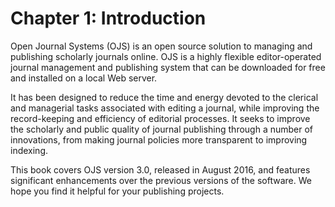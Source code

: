 # Chapter 1: Introduction

Open Journal Systems (OJS) is an open source solution to managing and publishing scholarly journals online. OJS is a highly flexible editor-operated journal management and publishing system that can be downloaded for free and installed on a local Web server. 

It has been designed to reduce the time and energy devoted to the clerical and managerial tasks associated with editing a journal, while improving the record-keeping and efficiency of editorial processes. It seeks to improve the scholarly and public quality of journal publishing through a number of innovations, from making journal policies more transparent to improving indexing.

This book covers OJS version 3.0, released in August 2016, and features significant enhancements over the previous versions of the software. We hope you find it helpful for your publishing projects.